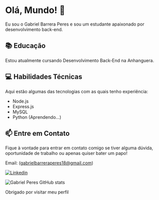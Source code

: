 # Olá, Mundo! 👋 
Eu sou o Gabriel Barrera Peres e sou um estudante apaixonado por desenvolvimento back-end.

## 📚 Educação

Estou atualmente cursando Desenvolvimento Back-End na Anhanguera.

## 💻 Habilidades Técnicas

Aqui estão algumas das tecnologias com as quais tenho experiência:

- Node.js
- Express.js
- MySQL
- Python (Aprendendo...)

## 📫 Entre em Contato

Fique à vontade para entrar em contato comigo se tiver alguma dúvida, oportunidade de trabalho ou apenas quiser bater um papo!

 Email: (gabrielbarreraperes18@gmail.com)

[![Linkedin](https://img.shields.io/badge/LinkedIn-0077B5?style=for-the-badge&logo=linkedin&logoColor=white)](https://www.linkedin.com/in/gabrielbarrerap)

![Gabriel Peres GitHub stats](https://github-readme-stats.vercel.app/api?username=BarreraPeres&show_icons=true&theme=highcontrast)


Obrigado por visitar meu perfil
